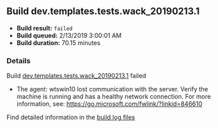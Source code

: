## Build dev.templates.tests.wack_20190213.1
- **Build result:** `failed`
- **Build queued:** 2/13/2019 3:00:01 AM
- **Build duration:** 70.15 minutes
### Details
Build [dev.templates.tests.wack_20190213.1](https://winappstudio.visualstudio.com/web/build.aspx?pcguid=a4ef43be-68ce-4195-a619-079b4d9834c2&builduri=vstfs%3a%2f%2f%2fBuild%2fBuild%2f27074) failed

+ The agent: wtswin10 lost communication with the server. Verify the machine is running and has a healthy network connection. For more information, see: https://go.microsoft.com/fwlink/?linkid=846610

Find detailed information in the [build log files](https://uwpctdiags.blob.core.windows.net/buildlogs/dev.templates.tests.wack_20190213.1_logs.zip)
